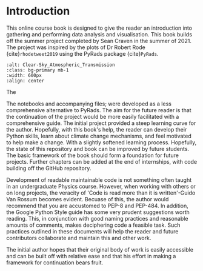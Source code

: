 # Introduction 
This online course book is designed to give the reader an introduction into gathering and performing data analysis and visualisation. This book builds off the summer project completed by Sean Craven in the summer of 2021. The project was inspired by the plots of Dr Robert Rode {cite}`rhodetweet2019` using the PyRads package {cite}`PyRads`.
```{image} ./Figures/EJvAsofWsAADxO8.jpeg
:alt: Clear-Sky_Atmospheric_Transmission
:class: bg-primary mb-1
:width: 600px
:align: center
```
The 



The notebooks and accompanying files; were developed as a less comprehensive alternative to PyRads. The aim for the future reader is that the continuation of the project would be more easily facilitated with a comprehensive guide. The initial project provided a steep learning curve for the author. Hopefully, with this book's help, the reader can develop their Python skills, learn about climate change mechanisms, and feel motivated to help make a change. With a slightly softened learning process. Hopefully, the state of this repository and book can be improved by future students. The basic framework of the book should form a foundation for future projects. Further chapters can be added at the end of internships, with code building off the GitHub repository.

 Development of readable maintainable code is not something often taught in an undergraduate Physics course. However, when working with others or on long projects, the veracity of 'Code is read more than it is written'-Guido Van Rossum becomes evident. Becuase of this, the author would recommend that you are accustomed to PEP-8 and PEP-484. In addition, the Google Python Style guide has some very prudent suggestions worth reading. This, in conjunction with good naming practices and reasonable amounts of comments, makes deciphering code a feasible task. Such practices outlined in these documents will help the reader and future contributors collaborate and maintain this and other work.

The initial author hopes that their original body of work is easily accessible and can be built off with relative ease and that his effort in making a framework for continuation bears fruit. 

